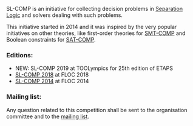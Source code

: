  SL-COMP is an initiative for collecting decision problems in [Separation Logic](http://www0.cs.ucl.ac.uk/staff/p.ohearn/SeparationLogic/Separation_Logic/SL_Home.html)
   and solvers dealing with such problems.

   This initiative started in 2014 and it was inspired by the very
   popular initiatives on other theories, like
   first-order theories for [SMT-COMP](http://smtcomp.sourceforge.net) and
   Boolean constraints for [SAT-COMP](http://www.satcompetition.org).

### Editions:
- NEW: SL-COMP 2019 at TOOLympics for 25th edition of ETAPS
- [SL-COMP 2018](https://www.irif.fr/~sighirea/sl-comp/18/index.html) at FLOC 2018
- [SL-COMP 2014](https://www.irif.fr/~sighirea/sl-comp/14/index.html) at FLOC 2014

### Mailing list:
  Any question related to this competition shall be sent to
  the organisation committee and to the
  [mailing list](https://groups.google.com/forum/sl-comp).
